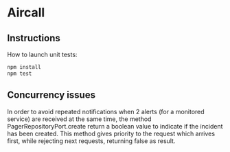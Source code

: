 # Aircall

## Instructions

How to launch unit tests:

```sh
npm install
npm test
```

## Concurrency issues

In order to avoid repeated notifications when 2 alerts (for a monitored service) are received at the same time, 
the method PagerRepositoryPort.create return a boolean value to indicate if the incident has been created. This method 
gives priority to the request which arrives first, while rejecting next requests, returning false as result.